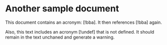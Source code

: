 # Another sample document

This document contains an acronym: [!bba]. It then references [!bba] again.

Also, this text includes an acronym [!undef] that is not defined. It
should remain in the text unchaned and generate a warning.
